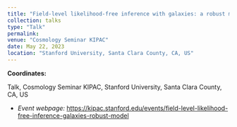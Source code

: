 ```yaml
---
title: "Field-level likelihood-free inference with galaxies: a robust model"
collection: talks
type: "Talk"
permalink:
venue: "Cosmology Seminar KIPAC"
date: May 22, 2023
location: "Stanford University, Santa Clara County, CA, US"
---
```


**Coordinates:**

Talk, Cosmology Seminar KIPAC, Stanford University, Santa Clara County, CA, US

* _Event webpage:_ https://kipac.stanford.edu/events/field-level-likelihood-free-inference-galaxies-robust-model
